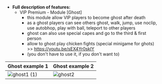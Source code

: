 * **Full description of features:**     
   - VIP Premium - Module [Ghost]
      - this module allow VIP players to become ghost after death
      - as a ghost players can see others ghost, walk, jump, use noclip, use autobhop, play with ball, teleport to other players
      - ghost can also use special capes and go to the third & first person
      - allow to ghost play chicken fights (special minigame for ghots) >> https://youtu.be/sEX4Yr0skIY
      - (you don't have to use it, if you don't want to)

Ghost example 1 | Ghost example 2
--- | ---
![ghost1 (1)](https://user-images.githubusercontent.com/64224908/126553105-3162b615-22d5-4dab-ab80-1415e7ce0820.gif) | ![ghost2](https://user-images.githubusercontent.com/64224908/126553121-7c1eceae-294f-48d1-a0d7-d9a2dbfa9f3f.gif)
